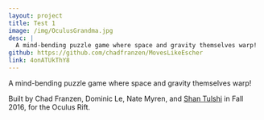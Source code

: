 ```yaml
---
layout: project
title: Test 1
image: /img/OculusGrandma.jpg
desc: |
  A mind-bending puzzle game where space and gravity themselves warp!
github: https://github.com/chadfranzen/MovesLikeEscher
link: 4onATUkThY8
---
```

A mind-bending puzzle game where space and gravity themselves warp!

Built by Chad Franzen, Dominic Le, Nate Myren, and [Shan Tulshi](https://notgood.site) in Fall 2016, for the Oculus Rift.